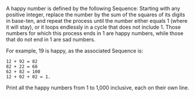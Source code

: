 A happy number is defined by the following Sequence: Starting with any positive integer, replace the number by the sum of the squares of its digits in base-ten, and repeat the process until the number either equals 1 (where it will stay), or it loops endlessly in a cycle that does not include 1. Those numbers for which this process ends in 1 are happy numbers, while those that do not end in 1 are sad numbers.

For example, 19 is happy, as the associated Sequence is:

    12 + 92 = 82
    82 + 22 = 68
    62 + 82 = 100
    12 + 02 + 02 = 1.

Print all the happy numbers from 1 to 1,000 inclusive, each on their own line. 